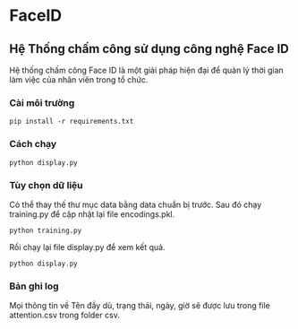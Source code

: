# FaceID
## Hệ Thống chấm công sử dụng công nghệ Face ID
Hệ thống chấm công Face ID là một giải pháp hiện đại để quản lý thời gian làm việc của nhân viên trong tổ chức. 

### Cài môi trường
```
pip install -r requirements.txt
```

### Cách chạy
```
python display.py
```

### Tùy chọn dữ liệu
Cỏ thể thay thế thư mục data bằng data chuẩn bị trước.
Sau đó chạy training.py để cập nhật lại file encodings.pkl.
```
python training.py
```

Rồi chạy lại file display.py để xem kết quả.
```
python display.py
```

### Bản ghi log
Mọi thông tin về Tên đầy dủ, trạng thái, ngày, giờ sẽ được lưu trong file attention.csv trong folder csv.
